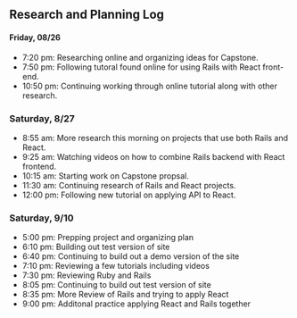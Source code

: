 ## Research and Planning Log
#### Friday, 08/26
* 7:20 pm: Researching online and organizing ideas for Capstone.
* 7:50 pm: Following tutoral found online for using Rails with React front-end.
* 10:50 pm: Continuing working through online tutorial along with other research.
### Saturday, 8/27
* 8:55 am: More research this morning on projects that use both Rails and React.
* 9:25 am: Watching videos on how to combine Rails backend with React frontend.
* 10:15 am: Starting work on Capstone propsal.
* 11:30 am: Continuing research of Rails and React projects.
* 12:00 pm: Following new tutorial on applying API to React.
### Saturday, 9/10
* 5:00 pm: Prepping project and organizing plan
* 6:10 pm: Building out test version of site
* 6:40 pm: Continuing to build out a demo version of the site
* 7:10 pm: Reviewing a few tutorials including videos
* 7:30 pm: Reviewing Ruby and Rails
* 8:05 pm: Continuing to build out test version of site
* 8:35 pm: More Review of Rails and trying to apply React
* 9:00 pm: Additonal practice applying React and Rails together